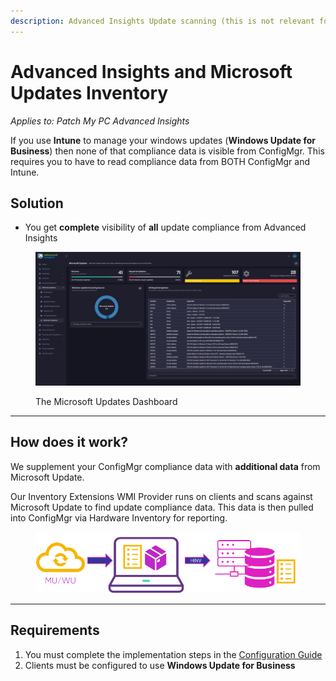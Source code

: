 ```yaml
---
description: Advanced Insights Update scanning (this is not relevant for Patch Insights)
---
```


# Advanced Insights and Microsoft Updates Inventory

_Applies to: Patch My PC Advanced Insights_

If you use **Intune** to manage your windows updates (**Windows Update for Business**) then none of that compliance data is visible from ConfigMgr. This requires you to have to read compliance data from BOTH ConfigMgr and Intune.

## Solution

* You get **complete** visibility of **all** update compliance from Advanced Insights

<figure><img src="../_images/gitbook/Microsoft%20Updates%20Page.png" alt=""><figcaption><p>The Microsoft Updates Dashboard</p></figcaption></figure>

***

## How does it work?

We supplement your ConfigMgr compliance data with **additional data** from Microsoft Update.

Our Inventory Extensions WMI Provider runs on clients and scans against Microsoft Update to find update compliance data. This data is then pulled into ConfigMgr via Hardware Inventory for reporting.

<figure><img src="../_images/gitbook/image%20%281308%29.png" alt=""><figcaption></figcaption></figure>

***

## Requirements

1. You must complete the implementation steps in the [Configuration Guide](advanced-insights-inventory-extensions/)
2. Clients must be configured to use **Windows Update for Business**
